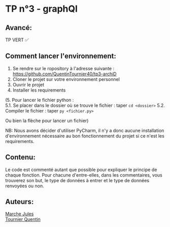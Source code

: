 # TP n°3 - graphQl

## Avancé:

TP VERT ✅   

## Comment lancer l'environnement:

1. Se rendre sur le ropository à l'adresse suivante : https://github.com/QuentinTournier40/tp3-archiD
2. Cloner le projet sur votre environnement personnel
3. Ouvrir le projet
4. Installer les requirements

(5. Pour lancer le fichier python :   
5.1. Se placer dans le dossier où se trouve le fichier : taper ```cd <dossier>```
5.2. Compiler le fichier : taper ```py <fichier.py> ```  

Ou bien la flèche pour lancer un fichier)

NB: Nous avons décider d'utiliser PyCharm, il n'y a donc aucune installation d'environnement nécessaire au bon fonctionnement du projet si ce n'est les requirements.

## Contenu:

Le code est commenté autant que possible pour expliquer le principe de chaque fonction. Pour chacune d'entre-elles, dans les commentaires, vous trouverez son but, le type de données à entrer et le type de données renvoyées ou non.


## Auteurs: 

[Marche Jules](https://github.com/julesmarche)  
[Tournier Quentin](https://github.com/QuentinTournier40)
